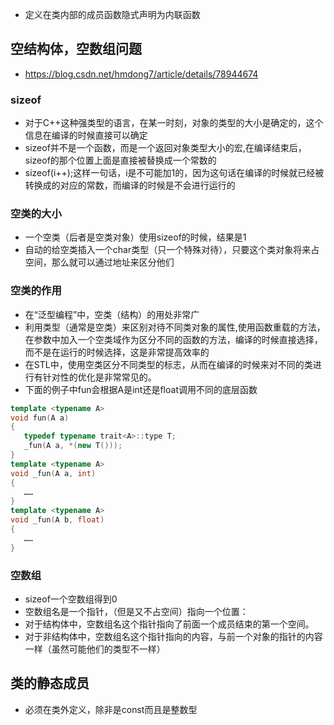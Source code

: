 








- 定义在类内部的成员函数隐式声明为内联函数






## 空结构体，空数组问题
- https://blog.csdn.net/hmdong7/article/details/78944674

### sizeof 
- 对于C++这种强类型的语言，在某一时刻，对象的类型的大小是确定的，这个信息在编译的时候直接可以确定
- sizeof并不是一个函数，而是一个返回对象类型大小的宏,在编译结束后，sizeof的那个位置上面是直接被替换成一个常数的
- sizeof(i++);这样一句话，i是不可能加1的，因为这句话在编译的时候就已经被转换成的对应的常数，而编译的时候是不会进行运行的

### 空类的大小
- 一个空类（后者是空类对象）使用sizeof的时候，结果是1
- 自动的给空类插入一个char类型（只一个特殊对待），只要这个类对象将来占空间，那么就可以通过地址来区分他们

### 空类的作用
- 在“泛型编程”中，空类（结构）的用处非常广
- 利用类型（通常是空类）来区别对待不同类对象的属性,使用函数重载的方法，在参数中加入一个空类域作为区分不同的函数的方法，编译的时候直接选择，而不是在运行的时候选择，这是非常提高效率的
- 在STL中，使用空类区分不同类型的标志，从而在编译的时候来对不同的类进行有针对性的优化是非常常见的。
- 下面的例子中fun会根据A是int还是float调用不同的底层函数
```cpp
template <typename A>
void fun(A a)
{
   typedef typename trait<A>::type T;
   _fun(A a, *(new T()));
}  
template <typename A>
void _fun(A a, int)
{
   ……
}
template <typename A>
void _fun(A b, float)
{
   ……
}
```

### 空数组

- sizeof一个空数组得到0
- 空数组名是一个指针，（但是又不占空间）指向一个位置：
- 对于结构体中，空数组名这个指针指向了前面一个成员结束的第一个空间。
- 对于非结构体中，空数组名这个指针指向的内容，与前一个对象的指针的内容一样（虽然可能他们的类型不一样）



## 类的静态成员
- 必须在类外定义，除非是const而且是整数型
